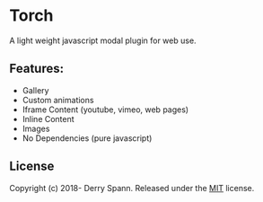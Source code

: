 # Torch

A light weight javascript modal plugin for web use.

Features:
------

- Gallery
- Custom animations
- Iframe Content (youtube, vimeo, web pages)
- Inline Content
- Images
- No Dependencies (pure javascript)

License
-------

Copyright (c) 2018- Derry Spann.
Released under the [MIT](LICENSE?raw=1) license.
